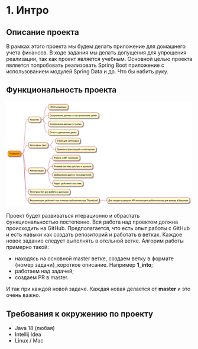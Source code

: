 # 1. Интро

## Описание проекта

В рамках этого проекта мы будем делать приложение для домашнего учета финансов. В ходе задания мы делать допущения для упрощения реализации, так как проект является учебным. Основной целью проекта является попробовать реализовать Spring Boot приложение с использованием модулей Spring Data и др. Что бы набить руку.

## Функциональность проекта

![diagram](./diagram/diagram.png)

Проект будет развиваться итерационно и обрастать функциональностью постепенно. Вся работа над проектом должна происходить на GitHub. Предполагается, что есть опыт работы с GitHub и есть навыки как создать репозиторий и работать в ветках. Каждое новое задание следует выполнять в отельной ветке. Алгорим работы примерно такой:

- находясь на основной master ветке, создаем ветку в формате {номер задачи}_короткое описание. Например **1_into**;
- работаем над задачей;
- создаем PR в master.

И так при каждой новой задаче. Каждая новая делается от **master** и это очень важно.

## Требования к окружению по проекту

- Java 18 (любая)
- Intellij Idea
- Linux / Mac
